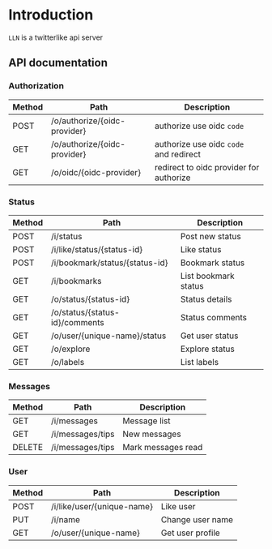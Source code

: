 # Introduction
`LLN` is a twitterlike api server 

## API documentation

### Authorization
| Method | Path        | Description |
| ------ | ----------- |-------------|
| POST | /o/authorize/{oidc-provider} | authorize use oidc `code` |
| GET | /o/authorize/{oidc-provider} | authorize use oidc `code` and redirect |
| GET | /o/oidc/{oidc-provider} | redirect to oidc provider for authorize  |

### Status
| Method | Path        | Description |
| ------ | ----------- |-------------|
| POST | /i/status                  | Post new status      |
| POST | /i/like/status/{status-id} | Like status          |
| POST | /i/bookmark/status/{status-id} | Bookmark status  |
| GET  | /i/bookmarks | List bookmark status |  
| GET  | /o/status/{status-id}      | Status details |  
| GET  | /o/status/{status-id}/comments | Status comments |
| GET  | /o/user/{unique-name}/status | Get user status   |
| GET  | /o/explore | Explore status |
| GET  | /o/labels | List labels |

### Messages
| Method | Path        | Description |
| ------ | ----------- |-------------|
| GET | /i/messages                  | Message list      |
| GET | /i/messages/tips | New messages          |
| DELETE | /i/messages/tips | Mark messages read         |

### User
| Method | Path        | Description |
| ------ | ----------- |-------------|
| POST | /i/like/user/{unique-name}  | Like user        |
| PUT | /i/name                     | Change user name  |
| GET | /o/user/{unique-name}       | Get user profile  |
